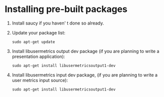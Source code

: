 Installing pre-built packages
=============================

1. Install saucy if you haven' t done so already.

2. Update your package list:

       sudo apt-get update

3. Install libusermetrics output dev package (if you are planning to write a
   presentation application):

       sudo apt-get install libusermetricsoutput1-dev

4. Install libusermetrics input dev package, (if you are planning to write a
   user metrics input source):

       sudo apt-get install libusermetricsoutput1-dev

